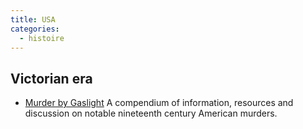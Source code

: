 ```yaml
---
title: USA
categories:
  - histoire
---
```



## Victorian era

- [Murder by Gaslight](http://www.murderbygaslight.com/) A compendium of information, resources and discussion on notable nineteenth century American murders.